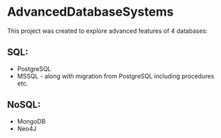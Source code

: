 # AdvancedDatabaseSystems
This project was created to explore advanced features of 4 databases:
## SQL:
* PostgreSQL
* MSSQL - along with migration from PostgreSQL including procedures etc.

## NoSQL:
* MongoDB
* Neo4J
